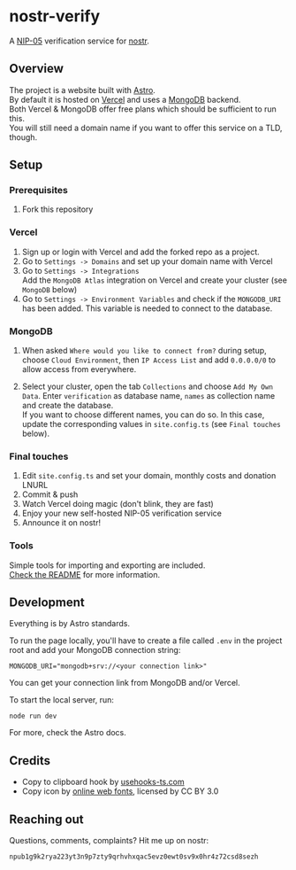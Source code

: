 # nostr-verify

A [NIP-05](https://github.com/nostr-protocol/nips/blob/master/05.md) verification service for [nostr](https://github.com/nostr-protocol/nostr).

## Overview

The project is a website built with [Astro](https://astro.build/).  
By default it is hosted on [Vercel](https://vercel.com/) and uses a [MongoDB](https://www.mongodb.com/) backend.  
Both Vercel & MongoDB offer free plans which should be sufficient to run this.  
You will still need a domain name if you want to offer this service on a TLD, though.

## Setup

### Prerequisites

1. Fork this repository

### Vercel

1. Sign up or login with Vercel and add the forked repo as a project.
2. Go to `Settings -> Domains` and set up your domain name with Vercel
3. Go to `Settings -> Integrations`  
   Add the `MongoDB Atlas` integration on Vercel and create your cluster (see `MongoDB` below)
4. Go to `Settings -> Environment Variables` and check if the `MONGODB_URI` has been added. This variable is needed to connect to the database.

### MongoDB

1.  When asked `Where would you like to connect from?` during setup, choose `Cloud Environment`, then `IP Access List` and add `0.0.0.0/0` to allow access from everywhere.

2.  Select your cluster, open the tab `Collections` and choose `Add My Own Data`.
    Enter `verification` as database name, `names` as collection name and create the database.  
    If you want to choose different names, you can do so. In this case, update the corresponding values in `site.config.ts` (see `Final touches` below).

### Final touches

1. Edit `site.config.ts` and set your domain, monthly costs and donation LNURL
2. Commit & push
3. Watch Vercel doing magic (don't blink, they are fast)
4. Enjoy your new self-hosted NIP-05 verification service
5. Announce it on nostr!

### Tools

Simple tools for importing and exporting are included.  
[Check the README](https://github.com/jigglycrumb/nostr-verify/blob/main/src/pages/_tools/README.md) for more information.

## Development

Everything is by Astro standards.

To run the page locally, you'll have to create a file called `.env` in the project root and add your MongoDB connection string:

`MONGODB_URI="mongodb+srv://<your connection link>"`

You can get your connection link from MongoDB and/or Vercel.

To start the local server, run:

    node run dev

For more, check the Astro docs.

## Credits

- Copy to clipboard hook by [usehooks-ts.com](https://usehooks-ts.com/react-hook/use-copy-to-clipboard)
- Copy icon by [online web fonts](http://www.onlinewebfonts.com), licensed by CC BY 3.0

## Reaching out

Questions, comments, complaints? Hit me up on nostr:

    npub1g9k2rya223yt3n9p7zty9qrhvhxqac5evz0ewt0sv9x0hr4z72csd8sezh

